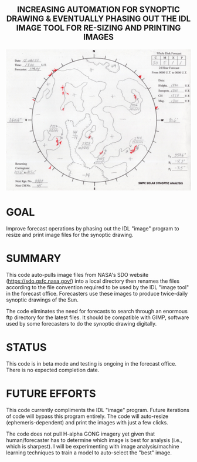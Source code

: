 ## <p align="center"> INCREASING AUTOMATION FOR SYNOPTIC DRAWING & EVENTUALLY PHASING OUT THE IDL IMAGE TOOL FOR RE-SIZING AND PRINTING IMAGES </p>

![Example Synoptic Drawing](https://raw.githubusercontent.com/sunnysidedenver/swpc/main/synoptic-map.jpg)

# GOAL

Improve forecast operations by phasing out the IDL "image" program to resize and print image files for the synoptic drawing.

# SUMMARY

This code auto-pulls image files from NASA's SDO website (https://sdo.gsfc.nasa.gov/) into a local directory then renames the files according to the file convention required to be used by the IDL "image tool" in the forecast office. Forecasters use these images to produce twice-daily synoptic drawings of the Sun. 

The code eliminates the need for forecasts to search through an enormous ftp directory for the latest files. It should be compatible with GIMP, software used by some forecasters to do the synoptic drawing digitally. 

# STATUS

This code is in beta mode and testing is ongoing in the forecast office. There is no expected completion date.

# FUTURE EFFORTS

This code currently compliments the IDL "image" program. Future iterations of code will bypass this program entirely. The code will auto-resize (ephemeris-dependent) and print the images with just a few clicks. 

The code does not pull H-alpha GONG imagery yet given that human/forecaster has to determine which image is best for analysis (i.e., which is sharpest). I will be experimenting with image analysis/machine learning techniques to train a model to auto-select the "best" image.



